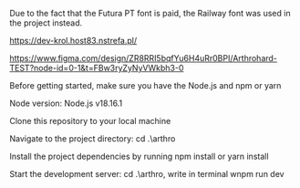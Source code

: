 
Due to the fact that the Futura PT font is paid, the Railway font was used in the project instead.

https://dev-krol.host83.nstrefa.pl/ 

https://www.figma.com/design/ZR8RRI5bqfYu6H4uRr0BPI/Arthrohard-TEST?node-id=0-1&t=FBw3ryZyNyVWkbh3-0


Before getting started, make sure you have the Node.js and npm or yarn

Node version: Node.js v18.16.1

Clone this repository to your local machine

Navigate to the project directory: cd .\arthro

Install the project dependencies by running npm install or yarn install

Start the development server: cd .\arthro, write in terminal wnpm run dev
